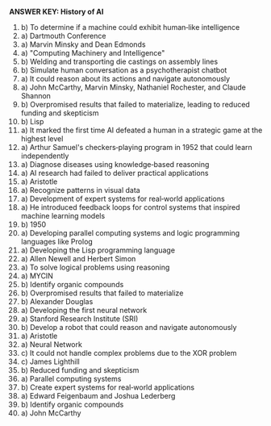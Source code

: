 **ANSWER KEY: History of AI**

1. b) To determine if a machine could exhibit human‑like intelligence
2. a) Dartmouth Conference
3. a) Marvin Minsky and Dean Edmonds
4. a) "Computing Machinery and Intelligence"
5. b) Welding and transporting die castings on assembly lines
6. b) Simulate human conversation as a psychotherapist chatbot
7. a) It could reason about its actions and navigate autonomously
8. a) John McCarthy, Marvin Minsky, Nathaniel Rochester, and Claude Shannon
9. b) Overpromised results that failed to materialize, leading to reduced funding and skepticism
10. b) Lisp
11. a) It marked the first time AI defeated a human in a strategic game at the highest level
12. a) Arthur Samuel's checkers‑playing program in 1952 that could learn independently
13. a) Diagnose diseases using knowledge‑based reasoning
14. a) AI research had failed to deliver practical applications
15. a) Aristotle
16. a) Recognize patterns in visual data
17. a) Development of expert systems for real‑world applications
18. a) He introduced feedback loops for control systems that inspired machine learning models
19. b) 1950
20. a) Developing parallel computing systems and logic programming languages like Prolog
21. a) Developing the Lisp programming language
22. a) Allen Newell and Herbert Simon
23. a) To solve logical problems using reasoning
24. a) MYCIN
25. b) Identify organic compounds
26. b) Overpromised results that failed to materialize
27. b) Alexander Douglas
28. a) Developing the first neural network
29. a) Stanford Research Institute (SRI)
30. b) Develop a robot that could reason and navigate autonomously
31. a) Aristotle
32. a) Neural Network
33. c) It could not handle complex problems due to the XOR problem
34. c) James Lighthill
35. b) Reduced funding and skepticism
36. a) Parallel computing systems
37. b) Create expert systems for real‑world applications
38. a) Edward Feigenbaum and Joshua Lederberg
39. b) Identify organic compounds
40. a) John McCarthy 